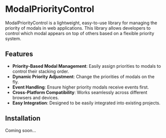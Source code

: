 # ModalPriorityControl

ModalPriorityControl is a lightweight, easy-to-use library for managing the priority of modals in web applications. This library allows developers to control which modal appears on top of others based on a flexible priority system.

## Features

- **Priority-Based Modal Management**: Easily assign priorities to modals to control their stacking order.
- **Dynamic Priority Adjustment**: Change the priorities of modals on the fly.
- **Event Handling**: Ensure higher priority modals receive events first.
- **Cross-Platform Compatibility**: Works seamlessly across different browsers and devices.
- **Easy Integration**: Designed to be easily integrated into existing projects.

## Installation

Coming soon...